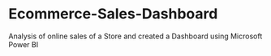 # Ecommerce-Sales-Dashboard
Analysis of online sales of a Store and created a Dashboard using Microsoft Power BI
